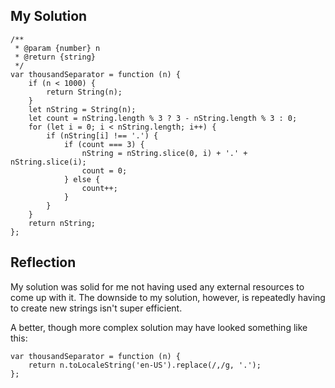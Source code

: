 ## My Solution

```
/**
 * @param {number} n
 * @return {string}
 */
var thousandSeparator = function (n) {
    if (n < 1000) {
        return String(n);
    }
    let nString = String(n);
    let count = nString.length % 3 ? 3 - nString.length % 3 : 0;
    for (let i = 0; i < nString.length; i++) {
        if (nString[i] !== '.') {
            if (count === 3) {
                nString = nString.slice(0, i) + '.' + nString.slice(i);
                count = 0;
            } else {
                count++;
            }
        }
    }
    return nString;
};
```

## Reflection

My solution was solid for me not having used any external resources to come up with it. The downside to my solution, however, is repeatedly having to create new strings isn't super efficient.

A better, though more complex solution may have looked something like this:

```
var thousandSeparator = function (n) {
    return n.toLocaleString('en-US').replace(/,/g, '.');
};
```
